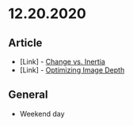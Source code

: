 # 12.20.2020

## Article

- \[Link\] - [Change vs. Inertia](https://css-tricks.com/change-vs-inertia/)
- \[Link\] - [Optimizing Image Depth](https://css-tricks.com/optimizing-image-depth/)

## General

- Weekend day
